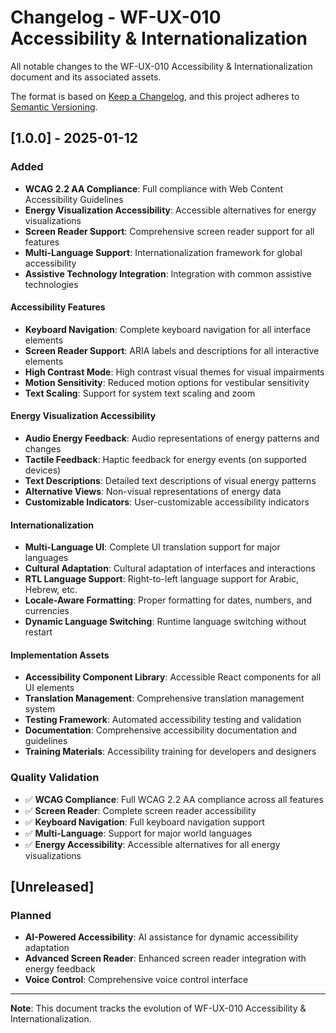 # Changelog - WF-UX-010 Accessibility & Internationalization

All notable changes to the WF-UX-010 Accessibility & Internationalization document and its associated assets.

The format is based on [Keep a Changelog](https://keepachangelog.com/en/1.0.0/),
and this project adheres to [Semantic Versioning](https://semver.org/spec/v2.0.0.html).

## [1.0.0] - 2025-01-12

### Added
- **WCAG 2.2 AA Compliance**: Full compliance with Web Content Accessibility Guidelines
- **Energy Visualization Accessibility**: Accessible alternatives for energy visualizations
- **Screen Reader Support**: Comprehensive screen reader support for all features
- **Multi-Language Support**: Internationalization framework for global accessibility
- **Assistive Technology Integration**: Integration with common assistive technologies

#### Accessibility Features
- **Keyboard Navigation**: Complete keyboard navigation for all interface elements
- **Screen Reader Support**: ARIA labels and descriptions for all interactive elements
- **High Contrast Mode**: High contrast visual themes for visual impairments
- **Motion Sensitivity**: Reduced motion options for vestibular sensitivity
- **Text Scaling**: Support for system text scaling and zoom

#### Energy Visualization Accessibility
- **Audio Energy Feedback**: Audio representations of energy patterns and changes
- **Tactile Feedback**: Haptic feedback for energy events (on supported devices)
- **Text Descriptions**: Detailed text descriptions of visual energy patterns
- **Alternative Views**: Non-visual representations of energy data
- **Customizable Indicators**: User-customizable accessibility indicators

#### Internationalization
- **Multi-Language UI**: Complete UI translation support for major languages
- **Cultural Adaptation**: Cultural adaptation of interfaces and interactions
- **RTL Language Support**: Right-to-left language support for Arabic, Hebrew, etc.
- **Locale-Aware Formatting**: Proper formatting for dates, numbers, and currencies
- **Dynamic Language Switching**: Runtime language switching without restart

#### Implementation Assets
- **Accessibility Component Library**: Accessible React components for all UI elements
- **Translation Management**: Comprehensive translation management system
- **Testing Framework**: Automated accessibility testing and validation
- **Documentation**: Comprehensive accessibility documentation and guidelines
- **Training Materials**: Accessibility training for developers and designers

### Quality Validation
- ✅ **WCAG Compliance**: Full WCAG 2.2 AA compliance across all features
- ✅ **Screen Reader**: Complete screen reader accessibility
- ✅ **Keyboard Navigation**: Full keyboard navigation support
- ✅ **Multi-Language**: Support for major world languages
- ✅ **Energy Accessibility**: Accessible alternatives for all energy visualizations

## [Unreleased]

### Planned
- **AI-Powered Accessibility**: AI assistance for dynamic accessibility adaptation
- **Advanced Screen Reader**: Enhanced screen reader integration with energy feedback
- **Voice Control**: Comprehensive voice control interface

---

**Note**: This document tracks the evolution of WF-UX-010 Accessibility & Internationalization.
